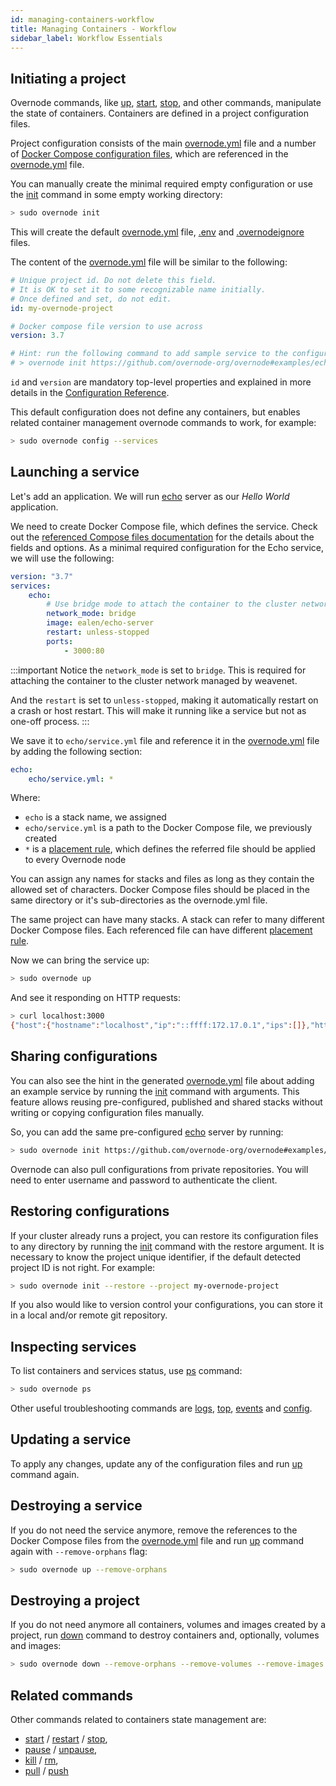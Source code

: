 ```yaml
---
id: managing-containers-workflow
title: Managing Containers - Workflow
sidebar_label: Workflow Essentials
---
```


## Initiating a project

Overnode commands, like [up](cli-reference/up), [start](cli-reference/start), [stop](cli-reference/stop), and other commands, manipulate the state of containers. Containers are defined in a project configuration files.

Project configuration consists of the main [overnode.yml](overnode-yml-file-description) file and a number of [Docker Compose configuration files](docker-compose-yml-file-description), which are referenced in the [overnode.yml](overnode-yml-file-description) file.

You can manually create the minimal required empty configuration or use the [init](cli-reference/init) command in some empty working directory:

```bash
> sudo overnode init
```

This will create the default [overnode.yml](overnode-yml-file-description) file, [.env](dotenv-file-description) and [.overnodeignore](overnodeignore-file-description) files.

The content of the [overnode.yml](overnode-yml-file-description) file will be similar to the following:

```yml
# Unique project id. Do not delete this field.
# It is OK to set it to some recognizable name initially.
# Once defined and set, do not edit.
id: my-overnode-project

# Docker compose file version to use across
version: 3.7

# Hint: run the following command to add sample service to the configuration
# > overnode init https://github.com/overnode-org/overnode#examples/echo
```

`id` and `version` are mandatory top-level properties and explained in more details in the [Configuration Reference](overnode-yml-file-description).

This default configuration does not define any containers, but enables related container management overnode commands to work, for example:

```bash
> sudo overnode config --services
```

## Launching a service

Let's add an application. We will run [echo](https://hub.docker.com/r/ealen/echo-server) server as our *Hello World* application.

We need to create Docker Compose file, which defines the service. Check out the [referenced Compose files documentation](docker-compose-yml-file-description) for the details about the fields and options. As a minimal required configuration for the Echo service, we will use the following:

```yml
version: "3.7"
services:
    echo:
        # Use bridge mode to attach the container to the cluster network
        network_mode: bridge
        image: ealen/echo-server
        restart: unless-stopped
        ports:
            - 3000:80
```
:::important
Notice the `network_mode` is set to `bridge`. This is required for attaching the container to the cluster network managed by weavenet.

And the `restart` is set to `unless-stopped`, making it automatically restart on a crash or host restart. This will make it running like a service but not as one-off process.
:::

We save it to `echo/service.yml` file and reference it in the [overnode.yml](overnode-yml-file-description) file by adding the following section:

```yml
echo:
    echo/service.yml: *
```

Where:

* `echo` is a stack name, we assigned
* `echo/service.yml` is a path to the Docker Compose file, we previously created
* `*` is a [placement rule](overnode-yml-file-description#placement-rules), which defines the referred file should be applied to every Overnode node

You can assign any names for stacks and files as long as they contain the allowed set of characters. Docker Compose files should be placed in the same directory or it's sub-directories as the overnode.yml file.

The same project can have many stacks. A stack can refer to many different Docker Compose files. Each referenced file can have different [placement rule](overnode-yml-file-description#placement-rules).

Now we can bring the service up:

```bash
> sudo overnode up
```

And see it responding on HTTP requests:

```bash
> curl localhost:3000
{"host":{"hostname":"localhost","ip":"::ffff:172.17.0.1","ips":[]},"http":{"method":"GET","baseUrl":"","originalUrl":"/","protocol":"http"},"request":{"params":{"0":"/"},"query":{},"cookies":{},"body":{},"headers":{"host":"localhost:3000","user-agent":"curl/7.58.0","accept":"*/*"}},"environment":{"PATH":"/usr/local/sbin:/usr/local/bin:/usr/sbin:/usr/bin:/sbin:/bin","HOSTNAME":"echo.weave.local","NODE_VERSION":"12.18.3","YARN_VERSION":"1.22.4","HOME":"/root"}}
```

## Sharing configurations

You can also see the hint in the generated [overnode.yml](overnode-yml-file-description) file about adding an example service by running the [init](cli-reference/init) command with arguments. This feature allows reusing pre-configured, published and shared stacks without writing or copying configuration files manually.

So, you can add the same pre-configured [echo](https://hub.docker.com/r/ealen/echo-server) server by running:

```bash
> sudo overnode init https://github.com/overnode-org/overnode#examples/echo
```

Overnode can also pull configurations from private repositories. You will need to enter username and password to authenticate the client.

## Restoring configurations

If your cluster already runs a project, you can restore its configuration files to any directory by running the [init](cli-reference/init) command with the restore argument. It is necessary to know the project unique identifier, if the default detected project ID is not right. For example:

```bash
> sudo overnode init --restore --project my-overnode-project
```

If you also would like to version control your configurations, you can store it in a local and/or remote git repository.

## Inspecting services

To list containers and services status, use [ps](cli-reference/ps) command:

```bash
> sudo overnode ps
```

Other useful troubleshooting commands are [logs](cli-reference/logs), [top](cli-reference/top), [events](cli-reference/events) and [config](cli-reference/config).

## Updating a service

To apply any changes, update any of the configuration files and run [up](cli-reference/up) command again.

## Destroying a service

If you do not need the service anymore, remove the references to the Docker Compose files from the [overnode.yml](overnode-yml-file-description) file and run [up](cli-reference/up) command again with `--remove-orphans` flag:

```bash
> sudo overnode up --remove-orphans
```

## Destroying a project

If you do not need anymore all containers, volumes and images created by a project, run [down](cli-reference/down) command to destroy containers and, optionally, volumes and images:

```bash
> sudo overnode down --remove-orphans --remove-volumes --remove-images
```

## Related commands

Other commands related to containers state management are:
* [start](cli-reference/start) / [restart](cli-reference/restart) / [stop](cli-reference/stop),
* [pause](cli-reference/pause) / [unpause](cli-reference/unpause),
* [kill](cli-reference/kill) / [rm](cli-reference/rm),
* [pull](cli-reference/pull) / [push](cli-reference/push)
